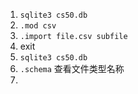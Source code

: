 1. `sqlite3 cs50.db`
2. `.mod csv`
3. `.import file.csv subfile`
4. exit
5. `sqlite3 cs50.db`
6. `.schema` 查看文件类型名称
7. 
<!--stackedit_data:
eyJoaXN0b3J5IjpbMTYyODE3Mjk4OF19
-->